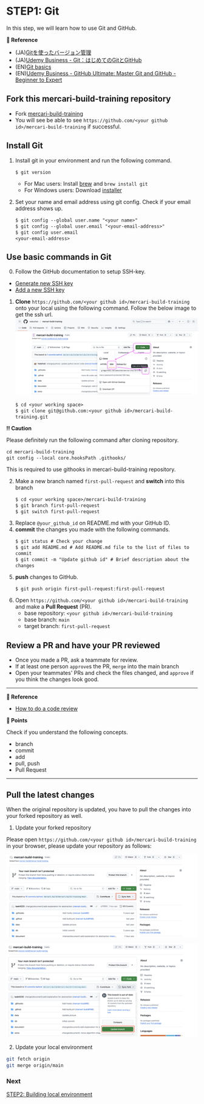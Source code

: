 # STEP1: Git

In this step, we will learn how to use Git and GitHub.

**:book: Reference**

* (JA)[Gitを使ったバージョン管理](https://backlog.com/ja/git-tutorial/intro/01/)
* (JA)[Udemy Business - Git：はじめてのGitとGitHub](https://mercari.udemy.com/course/intro_git/)
* (EN)[Git basics](https://www.atlassian.com/git)
* (EN)[Udemy Business - GitHub Ultimate: Master Git and GitHub - Beginner to Expert](https://mercari.udemy.com/course/github-ultimate/)


## Fork this **mercari-build-training** repository

* Fork [mercari-build-training](https://github.com/mercari-build/mercari-build-training) 
* You will see be able to see `https://github.com/<your github id>/mercari-build-training` if successful.


## Install Git
1. Install git in your environment and run the following command.
   ```shell
   $ git version
   ```
   
   * For Mac users: Install [brew](https://brew.sh) and `brew install git`
   * For Windows users: Download [installer](https://gitforwindows.org/)
   
2. Set your name and email address using git config. Check if your email address shows up.
   ```shell
   $ git config --global user.name "<your name>"
   $ git config --global user.email "<your-email-address>"
   $ git config user.email
   <your-email-address>
   ```

## Use basic commands in Git
0. Follow the GitHub documentation to setup SSH-key.
- [Generate new SSH key](https://docs.github.com/en/authentication/connecting-to-github-with-ssh/generating-a-new-ssh-key-and-adding-it-to-the-ssh-agent?platform=mac)
- [Add a new SSH key](https://docs.github.com/en/authentication/connecting-to-github-with-ssh/adding-a-new-ssh-key-to-your-github-account)


1. **Clone** `https://github.com/<your github id>/mercari-build-training` onto your local using the following command. Follow the below image to get the ssh url. 
![clone-ssh.png](./assets/clone-ssh.png)
   ```shell
   $ cd <your working space>
   $ git clone git@github.com:<your github id>/mercari-build-training.git
   ```

**:bangbang: Caution**

Please definitely run the following command after cloning repository. 
```
cd mercari-build-training
git config --local core.hooksPath .githooks/ 
```
This is required to use githooks in mercari-build-training repository.

2. Make a new branch named `first-pull-request` and **switch** into this branch
   ```shell
   $ cd <your working space>/mercari-build-training
   $ git branch first-pull-request
   $ git switch first-pull-request
   ```
3. Replace `@your_github_id` on README.md with your GitHub ID.
4. **commit** the changes you made with the following commands.
   ```shell
   $ git status # Check your change
   $ git add README.md # Add README.md file to the list of files to commit
   $ git commit -m "Update github id" # Brief description about the changes
   ```
5. **push** changes to GitHub.
   ```shell
   $ git push origin first-pull-request:first-pull-request
   ```
6. Open `https://github.com/<your github id>/mercari-build-training` and make a **Pull Request** (PR).
    - base repository: `<your github id>/mercari-build-training`
    - base branch: `main`
    - target branch: `first-pull-request`

## Review a PR and have your PR reviewed
- Once you made a PR, ask a teammate for review.
- If at least one person `approve`s the PR, `merge` into the main branch
- Open your teammates' PRs and check the files changed, and `approve` if you think the changes look good.
---

**:book: Reference**
- [How to do a code review](https://google.github.io/eng-practices/review/reviewer/)


**:beginner: Points**

Check if you understand the following concepts.

- branch
- commit
- add
- pull, push
- Pull Request

---

## Pull the latest changes

When the original repository is updated, you have to pull the changes into your forked repository as well.

1. Update your forked repository

Please open `https://github.com/<your github id>/mercari-build-training` in your browser, please update your repository as follows:

![fork-update1.png](./assets/fork-update1.png)

![fork-update2.png](./assets/fork-update2.png)

2. Update your local environment

```bash
git fetch origin
git merge origin/main
```


### Next

[STEP2: Building local environment](02-local-env.en.md)
